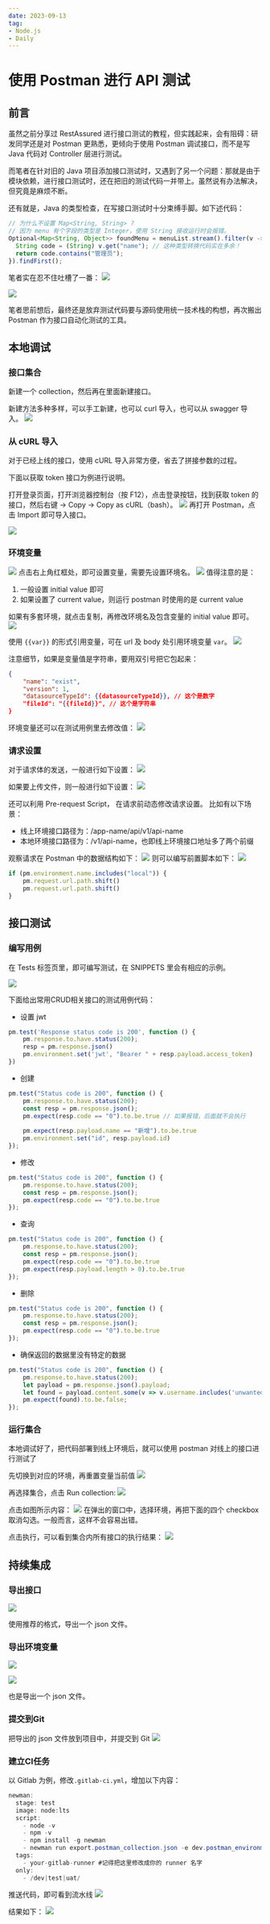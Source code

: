 ```yaml
---
date: 2023-09-13
tag:
- Node.js
- Daily
---
```


# 使用 Postman 进行 API 测试
## 前言

虽然之前分享过 RestAssured 进行接口测试的教程，但实践起来，会有阻碍：研发同学还是对 Postman 更熟悉，更倾向于使用 Postman 调试接口，而不是写 Java 代码对 Controller 层进行测试。

而笔者在针对旧的 Java 项目添加接口测试时，又遇到了另一个问题：那就是由于模块依赖，进行接口测试时，还在把旧的测试代码一并带上。虽然说有办法解决，但究竟是麻烦不断。

还有就是，Java 的类型检查，在写接口测试时十分束缚手脚。如下述代码：

<!-- more -->

```javascript
// 为什么不设置 Map<String, String> ? 
// 因为 menu 有个字段的类型是 Integer，使用 String 接收运行时会报错。
Optional<Map<String, Object>> foundMenu = menuList.stream().filter(v -> {
  String code = (String) v.get("name"); // 这种类型转换代码实在多余！
  return code.contains("管理员");
}).findFirst();
```

笔者实在忍不住吐槽了一番：
![](https://raw.githubusercontent.com/levy9527/image-holder/main/md-image-kit/1694596433278-eb3e5566-0126-4e93-9dfe-a9c4d8edae51.png)

![](https://raw.githubusercontent.com/levy9527/image-holder/main/md-image-kit/1694596460562-b472ca9d-8b73-4e1f-b5a5-7c9c1fb8253a.png)

笔者思前想后，最终还是放弃测试代码要与源码使用统一技术栈的构想，再次搬出 Postman 作为接口自动化测试的工具。
## 本地调试

### 接口集合

新建一个 collection，然后再在里面新建接口。

新建方法多种多样，可以手工新建，也可以 curl 导入，也可以从 swagger 导入。
![](https://raw.githubusercontent.com/levy9527/image-holder/main/md-image-kit/1694595120400-0e37bf26-405b-412c-b54f-7057cf49ab20.png)

### 从 cURL 导入
对于已经上线的接口，使用 cURL 导入非常方便，省去了拼接参数的过程。

下面以获取 token 接口为例进行说明。

打开登录页面，打开浏览器控制台（按 F12），点击登录按钮，找到获取 token 的接口，然后右键 -> Copy -> Copy as cURL（bash）。
![](https://raw.githubusercontent.com/levy9527/image-holder/main/md-image-kit/1694737892655-0ebc74d0-17de-4972-9411-e36697fd5637.png)
再打开 Postman，点击 Import 即可导入接口。

![](https://raw.githubusercontent.com/levy9527/image-holder/main/md-image-kit/1694738073586-9de6f40e-6ddd-4b0a-b330-b807f9cb851b.png)

### 环境变量

![](https://raw.githubusercontent.com/levy9527/image-holder/main/md-image-kit/1602746875957-dc9090e7-900e-4352-91f7-039792e2a9e0.png)
点击右上角红框处，即可设置变量，需要先设置环境名。
![](https://raw.githubusercontent.com/levy9527/image-holder/main/md-image-kit/1602747172023-7b96aa77-39bc-4881-b1e9-36d5535c92f1.png)
值得注意的是：

1. 一般设置 initial value 即可
2. 如果设置了 current value，则运行 postman 时使用的是 current value

如果有多套环境，就点击复制，再修改环境名及包含变量的 initial value 即可。
![](https://raw.githubusercontent.com/levy9527/image-holder/main/md-image-kit/1602747475793-1f85e976-8189-44b7-9667-f1a195ff8c35.png)

使用 `{{var}}` 的形式引用变量，可在 url 及 body 处引用环境变量 `var`。
![](https://raw.githubusercontent.com/levy9527/image-holder/main/md-image-kit/1602746808280-6743bf6c-34b5-402a-abe6-397eb76c5380.png)

注意细节，如果是变量值是字符串，要用双引号把它包起来：
```json
{
    "name": "exist",
    "version": 1,
    "datasourceTypeId": {{datasourceTypeId}}, // 这个是数字
    "fileId": "{{fileId}}", // 这个是字符串
}
```

环境变量还可以在测试用例里去修改值：
![](https://raw.githubusercontent.com/levy9527/image-holder/main/md-image-kit/1694424229773-4c83c6cf-0640-4c8a-aa33-38097d84f0cd.png)

### 请求设置

对于请求体的发送，一般进行如下设置：
![](https://raw.githubusercontent.com/levy9527/image-holder/main/md-image-kit/1602747761421-f2c415ec-1b1c-48f6-976d-fbc958fdcbf3.png)

如果要上传文件，则一般进行如下设置：
![](https://raw.githubusercontent.com/levy9527/image-holder/main/md-image-kit/1602747847485-5d86f2f6-18cc-4262-b5fd-69349feb4bbe.png)

还可以利用 Pre-request Script， 在请求前动态修改请求设置。
比如有以下场景：
- 线上环境接口路径为：/app-name/api/v1/api-name
- 本地环境接口路径为：/v1/api-name，也即线上环境接口地址多了两个前缀

观察请求在 Postman 中的数据结构如下：
![](https://raw.githubusercontent.com/levy9527/image-holder/main/md-image-kit/1695779354530-f92268b0-1294-4ff7-b9d0-7a4cdd48bb4d.png)
则可以编写前置脚本如下：
![](https://raw.githubusercontent.com/levy9527/image-holder/main/md-image-kit/1695779446073-c53065f9-07a8-4fd5-a062-390282dfd91e.png)

```javascript
if (pm.environment.name.includes("local")) {
    pm.request.url.path.shift()
    pm.request.url.path.shift()
}
```

## 接口测试

### 编写用例

在 Tests 标签页里，即可编写测试，在 SNIPPETS 里会有相应的示例。

![](https://raw.githubusercontent.com/levy9527/image-holder/main/md-image-kit/1602748404916-daf8d633-1a35-48f8-a652-cc13c16244b5.png)

下面给出常用CRUD相关接口的测试用例代码：

- 设置 jwt
```javascript
pm.test('Response status code is 200', function () {
    pm.response.to.have.status(200);
    resp = pm.response.json()
    pm.environment.set('jwt', "Bearer " + resp.payload.access_token)
})
```

- 创建
```javascript
pm.test("Status code is 200", function () {
    pm.response.to.have.status(200);
    const resp = pm.response.json();
    pm.expect(resp.code == "0").to.be.true // 如果报错，后面就不会执行
    
    pm.expect(resp.payload.name == "新增").to.be.true
    pm.environment.set("id", resp.payload.id)
});
```

- 修改
```javascript
pm.test("Status code is 200", function () {
    pm.response.to.have.status(200);
    const resp = pm.response.json();
    pm.expect(resp.code == "0").to.be.true
});
```

- 查询
```javascript
pm.test("Status code is 200", function () {
    pm.response.to.have.status(200);
    const resp = pm.response.json();
    pm.expect(resp.code == "0").to.be.true
    pm.expect(resp.payload.length > 0).to.be.true
});
```

- 删除
```javascript
pm.test("Status code is 200", function () {
    pm.response.to.have.status(200);
    const resp = pm.response.json();
    pm.expect(resp.code == "0").to.be.true
});
```


- 确保返回的数据里没有特定的数据
```javascript
pm.test("Status code is 200", function () {
    pm.response.to.have.status(200);
    let payload = pm.response.json().payload;
    let found = payload.content.some(v => v.username.includes('unwanted'))
    pm.expect(found).to.be.false;
});
```

### 运行集合
本地调试好了，把代码部署到线上环境后，就可以使用 postman 对线上的接口进行测试了

先切换到对应的环境，再重置变量当前值
![](https://raw.githubusercontent.com/levy9527/image-holder/main/md-image-kit/1603339930271-36e9f9e5-8013-40fa-9fac-e7cb642ba451.png)

再选择集合，点击 Run collection:
![](https://cdn.nlark.com/yuque/0/2023/png/160590/1695864657881-dc204c38-386e-47d2-a377-083397bacad1.png)

点击如图所示内容：
![](https://raw.githubusercontent.com/levy9527/image-holder/main/md-image-kit/1602748072901-4d49553d-bf78-4276-baee-6b8e84c83951.png)
在弹出的窗口中，选择环境，再把下面的四个 checkbox 取消勾选。一般而言，这样不会容易出错。

点击执行，可以看到集合内所有接口的执行结果：
![](https://raw.githubusercontent.com/levy9527/image-holder/main/md-image-kit/1602748206140-245e5362-ffe3-4d2f-b3a3-61f781730e86.png)

## 持续集成
### 导出接口
![](https://raw.githubusercontent.com/levy9527/image-holder/main/md-image-kit/1694594443532-5ca5008a-4e57-4eb1-909d-2b40ff4241ff.png)

使用推荐的格式，导出一个 json 文件。

### 导出环境变量
![](https://raw.githubusercontent.com/levy9527/image-holder/main/md-image-kit/1695779153775-1cc9a182-a8e2-4b52-baf5-34e9c3173dc3.png)

![](https://raw.githubusercontent.com/levy9527/image-holder/main/md-image-kit/1695779160975-7a625a91-bd51-45c5-b095-d89529b8ef51.png)

也是导出一个 json 文件。
### 提交到Git
把导出的 json 文件放到项目中，并提交到 Git
![](https://raw.githubusercontent.com/levy9527/image-holder/main/md-image-kit/1694594578211-b381d377-f6a5-4dd2-be82-0c9295f10fc6.png)

### 建立CI任务
以 Gitlab 为例，修改`.gitlab-ci.yml`，增加以下内容：
```java
newman:
  stage: test
  image: node:lts
  script:
    - node -v
    - npm -v
    - npm install -g newman
    - newman run export.postman_collection.json -e dev.postman_environment.json --reporter-cli-exit-code
  tags:
    - your-gitlab-runner #记得把这里修改成你的 runner 名字
  only:
    - /dev|test|uat/
```

推送代码，即可看到流水线
![](https://raw.githubusercontent.com/levy9527/image-holder/main/md-image-kit/1694594759551-cb5a8564-cf20-4491-9378-3b6408e2c9fc.png)

结果如下：
![](https://raw.githubusercontent.com/levy9527/image-holder/main/md-image-kit/1694594789278-08b7d7e5-397b-47a9-9cbe-2f989a357ae1.png)

